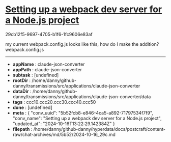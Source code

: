 # [Setting up a webpack dev server for a Node.js project](https://claude.ai/chat/5b52fcb8-e846-4ca5-a892-71797534f7f9)

29cb12f5-9697-4705-b1f6-1fc9606e83af

my current webpack.config.js looks like this, how do I make the addition?
webpack.config.js

---

* **appName** : claude-json-converter
* **appPath** : claude-json-converter
* **subtask** : [undefined]
* **rootDir** : /home/danny/github-danny/transmissions/src/applications/claude-json-converter
* **dataDir** : /home/danny/github-danny/transmissions/src/applications/claude-json-converter/data
* **tags** : ccc10.ccc20.ccc30.ccc40.ccc50
* **done** : [undefined]
* **meta** : {
  "conv_uuid": "5b52fcb8-e846-4ca5-a892-71797534f7f9",
  "conv_name": "Setting up a webpack dev server for a Node.js project",
  "updated_at": "2024-10-16T13:22:29.142384Z"
}
* **filepath** : /home/danny/github-danny/hyperdata/docs/postcraft/content-raw/chat-archives/md/5b52/2024-10-16_29c.md
